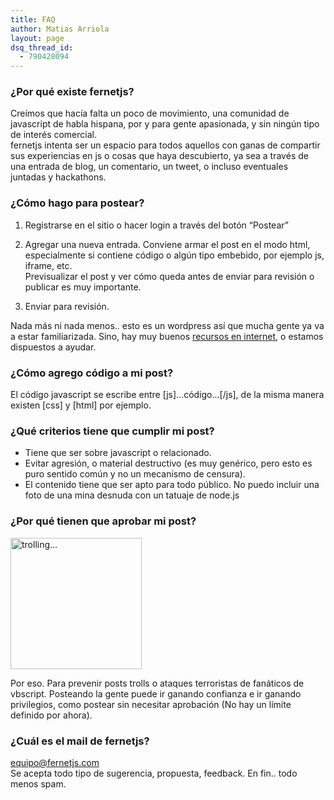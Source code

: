 ```yaml
---
title: FAQ
author: Matias Arriola
layout: page
dsq_thread_id:
  - 790428094
---
```

### ¿Por qué existe fernetjs?

Creímos que hacía falta un poco de movimiento, una comunidad de javascript de habla hispana, por y para gente apasionada, y sin ningún tipo de interés comercial.  
fernetjs intenta ser un espacio para todos aquellos con ganas de compartir sus experiencias en js o cosas que haya descubierto, ya sea a través de una entrada de blog, un comentario, un tweet, o incluso eventuales juntadas y hackathons.

### ¿Cómo hago para postear?

  1. Registrarse en el sitio o hacer login a través del botón &#8220;Postear&#8221;
  2. Agregar una nueva entrada. 
    Conviene armar el post en el modo html, especialmente si contiene código o algún tipo embebido, por ejemplo js, iframe, etc.  
    Previsualizar el post y ver cómo queda antes de enviar para revisión o publicar es muy importante. 

  3. Enviar para revisión.

Nada más ni nada menos.. esto es un wordpress así que mucha gente ya va a estar familiarizada. Sino, hay muy buenos <a href="https://www.google.com.ar/search?hl=es&#038;q=postear%20wordpress" title="postear en wordpress" target="_blank">recursos en internet</a>, o estamos dispuestos a ayudar.

### ¿Cómo agrego código a mi post?

El código javascript se escribe entre &#91;js&#93;&#8230;código&#8230;&#91;/js&#93;, de la misma manera existen &#91;css&#93; y &#91;html&#93; por ejemplo.

### ¿Qué criterios tiene que cumplir mi post?

* Tiene que ser sobre javascript o relacionado.  
* Evitar agresión, o material destructivo (es muy genérico, pero esto es puro sentido común y no un mecanismo de censura).  
* El contenido tiene que ser apto para todo público. No puedo incluir una foto de una mina desnuda con un tatuaje de node.js

### ¿Por qué tienen que aprobar mi post?

<img class="alignleft  wp-image-2141" title="trolling" src="http://fernetjs.com/wp-content/uploads/2012/06/troll.png" alt="trolling..." width="210" height="210" />

Por eso. Para prevenir posts trolls o ataques terroristas de fanáticos de vbscript. Posteando la gente puede ir ganando confianza e ir ganando privilegios, como postear sin necesitar aprobación (No hay un límite definido por ahora).

### ¿Cuál es el mail de fernetjs?

equipo@fernetjs.com  
Se acepta todo tipo de sugerencia, propuesta, feedback. En fin.. todo menos spam.
